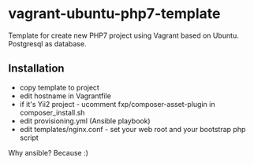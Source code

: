 # vagrant-ubuntu-php7-template
Template for create new PHP7 project using Vagrant based on Ubuntu. Postgresql as database.

Installation
------------
- copy template to project
- edit hostname in Vagrantfile
- if it's Yii2 project - ucomment fxp/composer-asset-plugin in composer_install.sh
- edit provisioning.yml (Ansible playbook)
- edit templates/nginx.conf - set your web root and your bootstrap php script

Why ansible? Because :)
